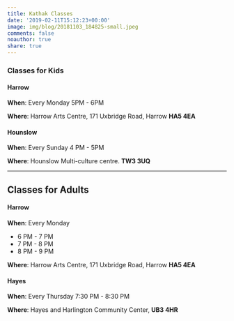 ```yaml
---
title: Kathak Classes
date: '2019-02-11T15:12:23+00:00'
image: img/blog/20181103_184825-small.jpeg
comments: false
noauthor: true
share: true
---
```

### Classes for Kids

#### Harrow

__When__: Every Monday 5PM - 6PM

__Where__: Harrow Arts Centre, 171 Uxbridge Road, Harrow **HA5 4EA**

#### Hounslow

__When__: Every Sunday 4 PM - 5PM

__Where__: Hounslow Multi-culture centre. **TW3 3UQ**


---
## Classes for Adults

#### Harrow

__When__: Every Monday
   - 6 PM - 7 PM
   - 7 PM - 8 PM
   - 8 PM - 9 PM

__Where__: Harrow Arts Centre, 171 Uxbridge Road, Harrow **HA5 4EA**

#### Hayes

__When__: Every Thursday 7:30 PM - 8:30 PM

__Where__: Hayes and Harlington Community Center, **UB3 4HR**
